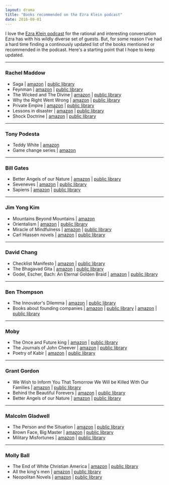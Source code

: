 ```yaml
---
layout: drama
title: "Books recommended on the Ezra Klein podcast"
date: 2016-09-01
---
```

I love the <a href="http://www.vox.com/ezra-klein-show-podcast">Ezra Klein podcast</a> for the rational and interesting conversation Ezra has with his wildly diverse set of 
guests. But, for some reason I've had a hard time finding a continously updated list of the books mentioned or recommended in the podcast. Here's a starting point
that I hope to keep updated.
<hr>
<h3><b> Rachel Maddow </b> </h3>
<ul>
<li>
    Saga | <a href="https://www.amazon.com/Saga-Vol-1-Brian-Vaughan/dp/1607066017">amazon</a> | <a href="http://www.worldcat.org/title/saga/oclc/800029954">public library</a> 
</li>
<li>
    Feynman | <a href="https://www.amazon.com/exec/obidos/ASIN/1596432594">amazon</a> | <a href="http://www.worldcat.org/title/feynman/oclc/664838951&referer=brief_results"> public library</a>
</li>
<li>
    The Wicked and The Divine | <a href="https://www.amazon.com/Wicked-Divine-Vol-Faust-Act/dp/1632150190">amazon</a> | <a href="http://www.worldcat.org/title/wicked-the-divine-vol-1-the-faust-act/oclc/890177815&referer=brief_results"> public library</a>
</li>
<li>
    Why the Right Went Wrong | <a href="https://www.amazon.com/Why-Right-Went-Wrong-Conservatism--/dp/1476763801/">amazon</a> | <a href="http://www.worldcat.org/title/why-the-right-went-wrong-conservatism-from-goldwater-to-the-tea-party-and-beyond/oclc/913337587&referer=brief_results"> public library</a>
</li>
<li>
    Private Empire | <a href="https://www.amazon.com/Private-Empire-ExxonMobil-American-Power/dp/0143123548">amazon</a> | <a href="http://www.worldcat.org/title/private-empire-exxonmobil-and-american-power/oclc/757470242&referer=brief_results"> public library</a>
</li>
<li>
    Lessons in disaster | <a href="https://www.amazon.com/Lessons-Disaster-McGeorge-Bundy-Vietnam/dp/0805090878/">amazon</a> | <a href="http://www.worldcat.org/title/lessons-in-disaster-mcgeorge-bundy-and-the-path-to-war-in-vietnam/oclc/243543864&referer=brief_results"> public library</a>
</li>
<li>
    Shock Doctrine | <a href="https://www.amazon.com/Shock-Doctrine-Rise-Disaster-Capitalism/dp/0312427999/">amazon</a> | <a href="http://www.worldcat.org/title/shock-doctrine-the-rise-of-disaster-capitalism/oclc/128236664&referer=brief_results"> public library</a>
</li>
</ul>

<hr>
<h3><b> Tony Podesta </b> </h3>
<ul>
<li>
    Teddy White | <a href="https://www.amazon.com/Theodore-H.-White/e/B001IXU698/">amazon</a>  
</li>
<li>
    Game change series | <a href="https://www.amazon.com/gp/bookseries/B00YST1MC4">amazon</a>
</li>
</ul>


<hr>
<h3><b> Bill Gates </b> </h3>
<ul>
<li>
    Better Angels of our Nature | <a href="https://www.amazon.com/Better-Angels-Our-Nature-Violence/dp/0143122010/">amazon</a> | <a href="http://www.worldcat.org/title/better-angels-of-our-nature-why-violence-has-declined/oclc/707969125&referer=brief_results">public library</a> 
</li>
<li>
    Seveneves | <a href="https://www.amazon.com/Seveneves-Novel-Neal-Stephenson/dp/0062190377">amazon</a> | <a href="http://www.worldcat.org/title/seveneves-a-novel/oclc/884539342&referer=brief_results"> public library</a>
</li>
<li>
    Sapiens | <a href="https://www.amazon.com/Sapiens-Humankind-Yuval-Noah-Harari/dp/0062316095">amazon</a> | <a href="http://www.worldcat.org/title/sapiens-a-brief-history-of-humankind/oclc/896791508&referer=brief_results"> public library</a>
</li>
</ul>

<hr>

<h3><b> Jim Yong Kim </b> </h3>
<ul>
<li>
    Mountains Beyond Mountains | <a href="https://www.amazon.com/Mountains-Beyond-Farmer-Random-Readers/dp/0812980557">amazon</a>  
</li>
<li>
    Orientalism | <a href="https://www.amazon.com/Orientalism-Edward-W-Said/dp/039474067X/">amazon</a> | <a href="http://www.worldcat.org/title/orientalism/oclc/4831769&referer=brief_results"> public library</a>
</li>
<li>
    Miracle of Mindfulness | <a href="https://www.amazon.com/Miracle-Mindfulness-Introduction-Practice-Meditation/dp/0807012394/">amazon</a> | <a href="http://www.worldcat.org/title/miracle-of-mindfulness-a-manual-on-meditation/oclc/16925280&referer=brief_results"> public library</a>
</li>
<li>
    Carl Hiassen novels | <a href="https://www.amazon.com/Carl-Hiaasen/e/B00KWZGGAG/">amazon</a> | <a href="http://www.worldcat.org/search?q=author+carl+hiaasen&fq=&dblist=638"> public library</a>
</li>
</ul>
<hr>

<h3><b> David Chang </b> </h3>
<ul>
<li>
    Checklist Manifesto | <a href="https://www.amazon.com/Checklist-Manifesto-How-Things-Right/dp/0312430000/">amazon</a> | <a href="http://www.worldcat.org/title/checklist-manifesto-how-to-get-things-right/oclc/465378674&referer=brief_results"> public library</a>
</li>
<li>
    The Bhagavad Gita | <a href="https://www.amazon.com/Bhagavad-Gita-Classics-Indian-Spirituality/dp/1586380192">amazon</a> | <a href="http://www.worldcat.org/title/bhagavad-gita/oclc/433016802&referer=brief_results"> public library</a>
</li>
<li>
    Godel, Escher, Bach: An Eternal Golden Braid | <a href="https://www.amazon.com/Gödel-Escher-Bach-Eternal-Golden/dp/0465026567/">amazon</a> | <a href="http://www.worldcat.org/title/godel-escher-bach-an-eternal-golden-braid/oclc/4570277&referer=brief_results"> public library</a>
</li>
</ul>
<hr>

<h3><b> Ben Thompson </b> </h3>
<ul>
<li>
    The Innovator's Dilemma | <a href="https://www.amazon.com/Innovators-Dilemma-Revolutionary-Change-Business/dp/0062060244">amazon</a> | <a href="http://www.worldcat.org/title/innovators-dilemma-when-new-technologies-cause-great-firms-to-fail/oclc/34320559&referer=brief_results"> public library</a>
</li>
<li>
    Books about founding companies | <a href="https://www.amazon.com/Intel-Trinity-Robert-Important-Company/dp/0062226762/r">amazon</a> | <a href="http://www.worldcat.org/title/intel-trinity-how-robert-noyce-gordon-moore-and-andy-grove-built-the-worlds-most-important-company/oclc/878945165&referer=brief_results"> public library</a> | <a href="https://www.amazon.com/Facebook-Effect-Inside-Company-Connecting/dp/1439102120">amazon</a> | <a href="http://www.worldcat.org/title/facebook-effect-the-real-inside-story-of-mark-zuckerberg-and-the-worlds-fastest-growing-company/oclc/743470093&referer=brief_results"> public library</a>
</li>
</ul>
<hr>

<h3><b> Moby </b> </h3>
<ul>
<li>
    The Once and Future king | <a href="https://www.amazon.com/Once-Future-King-T-White/dp/0441627404/">amazon</a> | <a href="http://www.worldcat.org/title/once-and-future-king/oclc/276397&referer=brief_results"> public library</a>
</li>
<li>
    The Journals of John Cheever | <a href="https://www.amazon.com/Journals-John-Cheever-Vintage-International/dp/0307387259/">amazon</a> | <a href="http://www.worldcat.org/title/journals-of-john-cheever/oclc/24373908&referer=brief_results"> public library</a>
</li>
<li>
    Poetry of Kabir | <a href="https://www.amazon.com/Poetry-Kabir-merges-ocean-drop-”-ebook/dp/B00I5MD3K4/">amazon</a> | <a href="http://www.worldcat.org/title/kabir-book-forty-four-of-the-ecstatic-poems-of-kabir/oclc/2388000&referer=brief_results"> public library</a>
</li>
</ul>
<hr>

<h3><b> Grant Gordon </b> </h3>
<ul>
<li>
    We Wish to Inform You That Tomorrow We Will be Killed With Our Families | <a href="https://www.amazon.com/Wish-Inform-Tomorrow-Killed-Families/dp/0312243359/">amazon</a> | <a href="http://www.worldcat.org/title/we-wish-to-inform-you-that-tomorrow-we-will-be-killed-with-our-families-stories-from-rwanda/oclc/39169952&referer=brief_results"> public library</a>
</li>
<li>
    Behind the Beautiful Forevers | <a href="https://www.amazon.com/Behind-Beautiful-Forevers-Mumbai-Undercity/dp/081297932X">amazon</a> | <a href="http://www.worldcat.org/title/behind-the-beautiful-forevers/oclc/693809650&referer=brief_results"> public library</a>
</li>
<li>
    Better Angels of our Nature | <a href="https://www.amazon.com/Better-Angels-Our-Nature-Violence/dp/0143122010/">amazon</a> | <a href="http://www.worldcat.org/title/better-angels-of-our-nature-why-violence-has-declined/oclc/707969125&referer=brief_results">public library</a> 
</li>
</ul>

<hr> 

<h3><b> Malcolm Gladwell </b> </h3>
<ul>
<li>
    The Person and the Situation | <a href="https://www.amazon.com/Person-Situation-Perspectives-Social-Psychology/dp/1905177445/">amazon</a> | <a href="http://www.worldcat.org/title/person-and-the-situation-perspectives-of-social-psychology/oclc/23139864&referer=brief_results"> public library</a>
</li>
<li>
    Brown Face, Big Master | <a href="https://www.amazon.com/Brown-Face-Master-Caribbean-Classics/dp/0333974301/">amazon</a> | <a href="http://www.worldcat.org/title/brown-face-big-master/oclc/52879308&referer=brief_results"> public library</a>
</li>
<li>
    Military Misfortunes | <a href="https://www.amazon.com/Military-Misfortunes-Anatomy-Failure-War/dp/0743280822/">amazon</a> | <a href="http://www.worldcat.org/title/military-misfortunes-the-anatomy-of-failure-in-war/oclc/20356932&referer=brief_results">public library</a> 
</li>
</ul>

<hr>
<h3><b> Molly Ball </b> </h3>
<ul>
<li>
    The End of White Christian America | <a href="https://www.amazon.com/End-White-Christian-America/dp/1501122290">amazon</a> | <a href="http://www.worldcat.org/title/end-of-white-christian-america/oclc/928481537&referer=brief_results"> public library</a>
</li>
<li>
    All the king's men | <a href="https://www.amazon.com/All-Kings-Robert-Penn-Warren/dp/0156012952">amazon</a> | <a href="http://www.worldcat.org/title/all-the-kings-men/oclc/564749&referer=brief_results"> public library</a>
</li>
<li>
    Neopolitan Novels | <a href="https://www.amazon.com/My-Brilliant-Friend-Neapolitan-Novels/dp/1609450787">amazon</a> | <a href="http://www.worldcat.org/title/my-brilliant-friend/oclc/778419313&referer=brief_results">public library</a> 
</li>
</ul>
